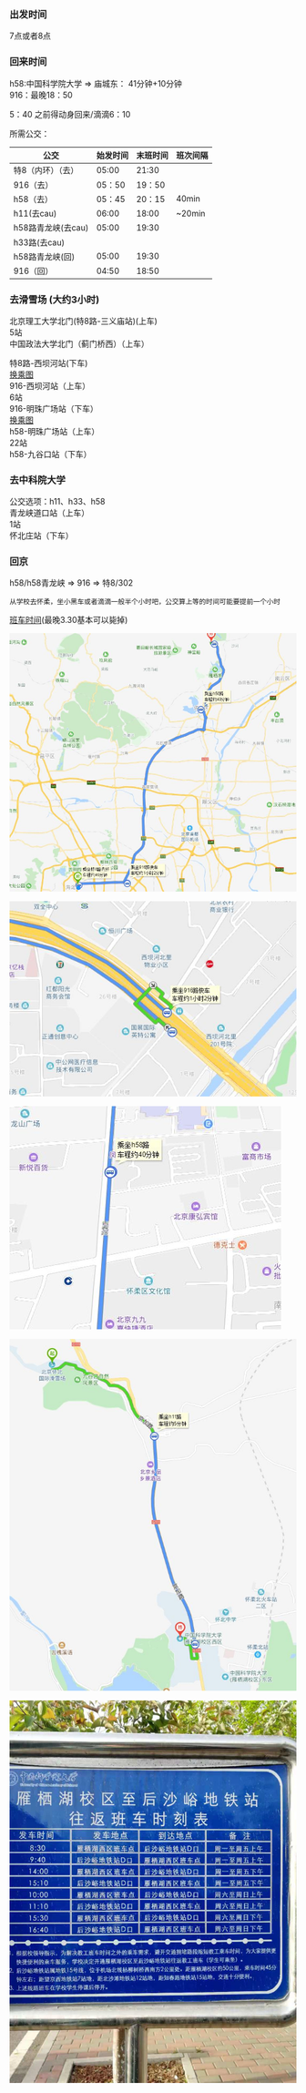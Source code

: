 
### 出发时间
7点或者8点

### 回来时间  
h58:中国科学院大学 &rArr; 庙城东：  41分钟+10分钟  
916：最晚18：50  

5：40 之前得动身回来/滴滴6：10  




所需公交：
  
|公交|始发时间|末班时间|班次间隔|
|---|---|---|---|
|特8（内环）（去）|05:00|21:30||
|916（去）|05：50|19：50||
|h58（去）|05：45|20：15|40min|
|h11(去cau)|06:00|18:00|~20min|
|h58路青龙峡(去cau)|05:00|19:30||
|h33路(去cau)||||
|h58路青龙峡(回)|05:00|19:30||
|916（回）|04:50|18:50||
### 去滑雪场 (大约3小时)

  
  北京理工大学北门(特8路-三义庙站)(上车)  
  5站  
  中国政法大学北门（蓟门桥西）（上车）  

  特8路-西坝河站(下车)  
  [换乘图](#s8_916)  
  916-西坝河站（上车）  
    6站  
  916-明珠广场站（下车）  
  [换乘图](#916_h58)   
  h58-明珠广场站（上车）  
    22站  
  h58-九谷口站（下车）  


### 去中科院大学

公交选项：h11、h33、h58  
青龙峡道口站（上车）  
  1站  
怀北庄站（下车）  

### 回京  

h58/h58青龙峡 &rArr;   916  &rArr; 特8/302   
```
从学校去怀柔，坐小黑车或者滴滴一般半个小时吧，公交算上等的时间可能要提前一个小时  
```
[班车时间](#schoolBus)(最晚3.30基本可以毙掉)



![avatar](img/bit_ski.jpg)

<div id="s8_916"></div>  

![avatar](img/s8_916.jpg)

<div id="916_h58"></div>

![avatar](img/916_h58.jpg)

![avatar](img/ski_cau.jpg)

<div id="schoolBus"></div>

![avatar](img/cau_metro_schoolbus.jpg)
